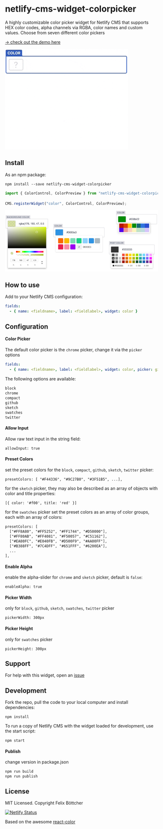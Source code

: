 # netlify-cms-widget-colorpicker

A highly customizable color picker widget for Netlify CMS that supports HEX color codes, alpha channels via RGBA, color names and custom values. Choose from seven different color pickers

[-> check out the demo here](https://colorpicker-widget.netlify.app/demo)

<img src="/docs/netlify-cms-widget-colorpicker.gif">

## Install

As an npm package:

```shell
npm install --save netlify-cms-widget-colorpicker
```

```js
import { ColorControl, ColorPreview } from "netlify-cms-widget-colorpicker";

CMS.registerWidget("color", ColorControl, ColorPreview);
```

<img src="/docs/netlify-cms-widget-colorpicker-examples.jpg">

## How to use

Add to your Netlify CMS configuration:

```yaml
fields:
  - { name: <fieldname>, label: <fieldlabel>, widget: color }
```

## Configuration

#### Color Picker

The default color picker is the `chrome` picker, change it via the `picker` options

```yaml
fields:
  - { name: <fieldname>, label: <fieldlabel>, widget: color, picker: github }
```

The following options are available:

```
block
chrome
compact
github
sketch
swatches
twitter
```

#### Allow Input

Allow raw text input in the string field:

```
allowInput: true
```

#### Preset Colors

set the preset colors for the `block`, `compact`, `github`, `sketch`, `twitter` picker:

```
presetColors: [ "#F44336", "#9C27B0", "#3F51B5", ...],
```

for the `sketch` picker, they may also be described as an array of objects with color and title properties:

```
[{ color: '#f00', title: 'red' }]
```

for the `swatches` picker set the preset colors as an array of color groups, each with an array of colors:

```
presetColors: [
  ["#FF8A80", "#FF5252", "#FF1744", "#D50000"],
  ["#FF80AB", "#FF4081", "#F50057", "#C51162"],
  ["#EA80FC", "#E040FB", "#D500F9", "#AA00FF"],
  ["#B388FF", "#7C4DFF", "#651FFF", "#6200EA"],
  ...
],
```

#### Enable Alpha

enable the alpha-slider for `chrome` and `sketch` picker, default is `false`:

```
enableAlpha: true
```

#### Picker Width

only for `block`, `github`, `sketch`, `swatches`, `twitter` picker

```
pickerWidth: 300px
```

#### Picker Height

only for `swatches` picker

```
pickerHeight: 300px
```

## Support

For help with this widget, open an [issue](https://github.com/felixboet/netlify-cms-widget-colorpicker/issues)

## Development

Fork the repo, pull the code to your local computer and install dependencies:

```shell
npm install
```

To run a copy of Netlify CMS with the widget loaded for development, use the start script:

```shell
npm start
```

#### Publish

change version in package.json

```shell
npm run build
npm run publish
```

## License

MIT Licensed. Copyright Felix Böttcher

[![Netlify Status](https://api.netlify.com/api/v1/badges/973b0d6d-bb04-412c-b3b1-997fddf42b88/deploy-status)](https://app.netlify.com/sites/colorpicker-widget/deploys)

Based on the awesome [react-color](https://casesandberg.github.io/react-color/)
